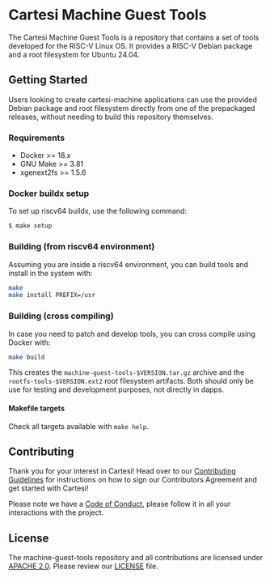 # Cartesi Machine Guest Tools

The Cartesi Machine Guest Tools is a repository that contains a set of tools developed for the RISC-V Linux OS. It provides a RISC-V Debian package and a root filesystem for Ubuntu 24.04.

## Getting Started

Users looking to create cartesi-machine applications can use the provided Debian package and root filesystem directly from one of the prepackaged releases, without needing to build this repository themselves.

### Requirements

- Docker >= 18.x
- GNU Make >= 3.81
- xgenext2fs >= 1.5.6

### Docker buildx setup

To set up riscv64 buildx, use the following command:

```bash
$ make setup
```

### Building (from riscv64 environment)

Assuming you are inside a riscv64 environment, you can build tools and install in the system with:

```sh
make
make install PREFIX=/usr
```

### Building (cross compiling)

In case you need to patch and develop tools, you can cross compile using Docker with:

```sh
make build
```

This creates the `machine-guest-tools-$VERSION.tar.gz` archive and the `rootfs-tools-$VERSION.ext2` root filesystem artifacts.
Both should only be use for testing and development purposes, not directly in dapps.

#### Makefile targets

Check all targets available with `make help`.

## Contributing

Thank you for your interest in Cartesi! Head over to our [Contributing Guidelines](CONTRIBUTING.md) for instructions on how to sign our Contributors Agreement and get started with
Cartesi!

Please note we have a [Code of Conduct](CODE_OF_CONDUCT.md), please follow it in all your interactions with the project.

## License

The machine-guest-tools repository and all contributions are licensed under
[APACHE 2.0](https://www.apache.org/licenses/LICENSE-2.0). Please review our [LICENSE](LICENSE) file.
